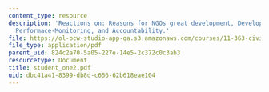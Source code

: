```yaml
---
content_type: resource
description: 'Reactions on: Reasons for NGOs great development, Development Risks,
  Performace-Monitoring, and Accountability.'
file: https://ol-ocw-studio-app-qa.s3.amazonaws.com/courses/11-363-civil-society-and-the-environment-spring-2005/dbc41a418399db8dc65662b618eae104_student_one2.pdf
file_type: application/pdf
parent_uid: 824c2a70-5a05-227e-14e5-2c372c0c3ab3
resourcetype: Document
title: student_one2.pdf
uid: dbc41a41-8399-db8d-c656-62b618eae104
---
```


